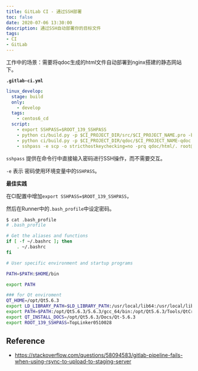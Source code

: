 ```yaml
---
title: GitLab CI - 通过SSH部署
toc: false
date: 2020-07-06 13:30:00
description: 通过SSH自动部署你的目标文件
tags:
- CI
- GitLab
---
```


工作中的场景：需要将qdoc生成的html文件自动部署到nginx搭建的静态网站下。

**`.gitlab-ci.yml`**

```yaml
linux_develop:
  stage: build
  only:
    - develop
  tags:
    - centos6_cd
  script:
  	- export SSHPASS=$ROOT_139_SSHPASS
    - python ci/build.py -p $CI_PROJECT_DIR/src/$CI_PROJECT_NAME.pro -b $CI_PROJECT_DIR/build/$CI_COMMIT_REF_NAME/$CI_JOB_NAME -m release
    - python ci/build.py -p $CI_PROJECT_DIR/qdoc/$CI_PROJECT_NAME-qdoc.pro -b $CI_PROJECT_DIR/build/$CI_COMMIT_REF_NAME/$CI_JOB_NAME -m release
    - sshpass -e scp -o stricthostkeychecking=no -prq qdoc/html/. root@140.197.105.14:/data/docker_data/topikm6doc/html/topikm6-twidget/
```

`sshpass` 提供在命令行中直接输入密码进行SSH操作，而不需要交互。

`-e` 表示 密码使用环境变量中的`SSHPASS`。

**最佳实践**

在CI配置中增加`export SSHPASS=$ROOT_139_SSHPASS`，

然后在Runner中的`.bash_profile`中设定密码。

```bash
$ cat .bash_profile 
# .bash_profile

# Get the aliases and functions
if [ -f ~/.bashrc ]; then
	. ~/.bashrc
fi

# User specific environment and startup programs

PATH=$PATH:$HOME/bin

export PATH

### for Qt enviroment
QT_HOME=/opt/Qt5.6.3
export LD_LIBRARY_PATH=$LD_LIBRARY_PATH:/usr/local/lib64:/usr/local/lib
export PATH=$PATH:/opt/Qt5.6.3/5.6.3/gcc_64/bin:/opt/Qt5.6.3/Tools/QtCreator/bin
export QT_INSTALL_DOCS=/opt/Qt5.6.3/Docs/Qt-5.6.3
export ROOT_139_SSHPASS=TopLinker0510028
```

## Reference

- https://stackoverflow.com/questions/58094583/gitlab-pipeline-fails-when-using-rsync-to-upload-to-staging-server